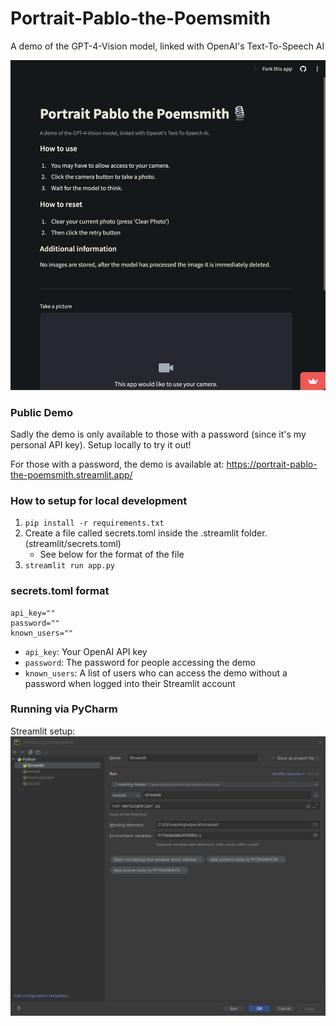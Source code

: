 # Portrait-Pablo-the-Poemsmith
A demo of the GPT-4-Vision model, linked with OpenAI's Text-To-Speech AI

![Pycharm Image2](./assets/screenshot.png)

### Public Demo

Sadly the demo is only available to those with a password (since it's my personal API key). Setup locally to try it out!

For those with a password, the demo is available at: https://portrait-pablo-the-poemsmith.streamlit.app/

### How to setup for local development

1. `pip install -r requirements.txt`
2. Create a file called secrets.toml inside the .streamlit folder. (streamlit/secrets.toml)
   - See below for the format of the file
2. `streamlit run app.py`

### secrets.toml format

```
api_key=""
password=""
known_users=""
```
- `api_key`: Your OpenAI API key
- `password`: The password for people accessing the demo
- `known_users`: A list of users who can access the demo without a password when logged into their Streamlit account

### Running via PyCharm

Streamlit setup:
![Pycharm Image](./assets/howTo.png)
